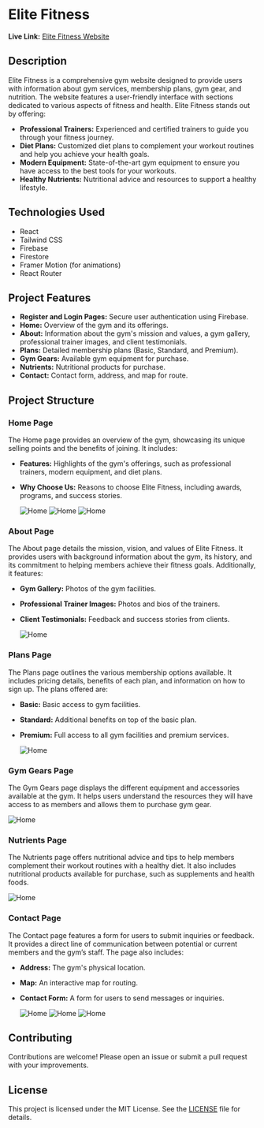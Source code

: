 # Elite Fitness
**Live Link:** [Elite Fitness Website](https://elite-fitness-gym.vercel.app/)

## Description
Elite Fitness is a comprehensive gym website designed to provide users with information about gym services, membership plans, gym gear, and nutrition. The website features a user-friendly interface with sections dedicated to various aspects of fitness and health. Elite Fitness stands out by offering:

- **Professional Trainers:** Experienced and certified trainers to guide you through your fitness journey.
- **Diet Plans:** Customized diet plans to complement your workout routines and help you achieve your health goals.
- **Modern Equipment:** State-of-the-art gym equipment to ensure you have access to the best tools for your workouts.
- **Healthy Nutrients:** Nutritional advice and resources to support a healthy lifestyle.

## Technologies Used
- React
- Tailwind CSS
- Firebase
- Firestore
- Framer Motion (for animations)
- React Router

## Project Features

- **Register and Login Pages:** Secure user authentication using Firebase.
- **Home:** Overview of the gym and its offerings.
- **About:** Information about the gym's mission and values, a gym gallery, professional trainer images, and client testimonials.
- **Plans:** Detailed membership plans (Basic, Standard, and Premium).
- **Gym Gears:** Available gym equipment for purchase.
- **Nutrients:** Nutritional products for purchase.
- **Contact:** Contact form, address, and map for route.

## Project Structure

### Home Page
The Home page provides an overview of the gym, showcasing its unique selling points and the benefits of joining. It includes:
- **Features:** Highlights of the gym's offerings, such as professional trainers, modern equipment, and diet plans.
- **Why Choose Us:** Reasons to choose Elite Fitness, including awards, programs, and success stories.
  
  ![Home](https://github.com/Mugunthan03/elite-fitness/blob/8caf69ec0c08c822fd000f1188d5855238223ebc/home1.png)
  ![Home](https://github.com/Mugunthan03/elite-fitness/blob/8caf69ec0c08c822fd000f1188d5855238223ebc/home2.png)
  ![Home](https://github.com/Mugunthan03/elite-fitness/blob/8caf69ec0c08c822fd000f1188d5855238223ebc/home3.png)

### About Page
The About page details the mission, vision, and values of Elite Fitness. It provides users with background information about the gym, its history, and its commitment to helping members achieve their fitness goals. Additionally, it features:
- **Gym Gallery:** Photos of the gym facilities.
- **Professional Trainer Images:** Photos and bios of the trainers.
- **Client Testimonials:** Feedback and success stories from clients.

   ![Home](https://github.com/Mugunthan03/elite-fitness/blob/8caf69ec0c08c822fd000f1188d5855238223ebc/home4.png)

### Plans Page
The Plans page outlines the various membership options available. It includes pricing details, benefits of each plan, and information on how to sign up. The plans offered are:
- **Basic:** Basic access to gym facilities.
- **Standard:** Additional benefits on top of the basic plan.
- **Premium:** Full access to all gym facilities and premium services.

   ![Home](https://github.com/Mugunthan03/elite-fitness/blob/8caf69ec0c08c822fd000f1188d5855238223ebc/home5.png)

### Gym Gears Page
The Gym Gears page displays the different equipment and accessories available at the gym. It helps users understand the resources they will have access to as members and allows them to purchase gym gear.

 ![Home](https://github.com/Mugunthan03/elite-fitness/blob/8caf69ec0c08c822fd000f1188d5855238223ebc/home6.png)

### Nutrients Page
The Nutrients page offers nutritional advice and tips to help members complement their workout routines with a healthy diet. It also includes nutritional products available for purchase, such as supplements and health foods.

 ![Home](https://github.com/Mugunthan03/elite-fitness/blob/8caf69ec0c08c822fd000f1188d5855238223ebc/home7.png)

### Contact Page
The Contact page features a form for users to submit inquiries or feedback. It provides a direct line of communication between potential or current members and the gym’s staff. The page also includes:
- **Address:** The gym's physical location.
- **Map:** An interactive map for routing.
- **Contact Form:** A form for users to send messages or inquiries.

   ![Home](https://github.com/Mugunthan03/elite-fitness/blob/8caf69ec0c08c822fd000f1188d5855238223ebc/home8.png)
   ![Home](https://github.com/Mugunthan03/elite-fitness/blob/8caf69ec0c08c822fd000f1188d5855238223ebc/home9.png)
   ![Home](https://github.com/Mugunthan03/elite-fitness/blob/8caf69ec0c08c822fd000f1188d5855238223ebc/home10.png)

## Contributing
Contributions are welcome! Please open an issue or submit a pull request with your improvements.

## License
This project is licensed under the MIT License. See the [LICENSE](LICENSE) file for details.
